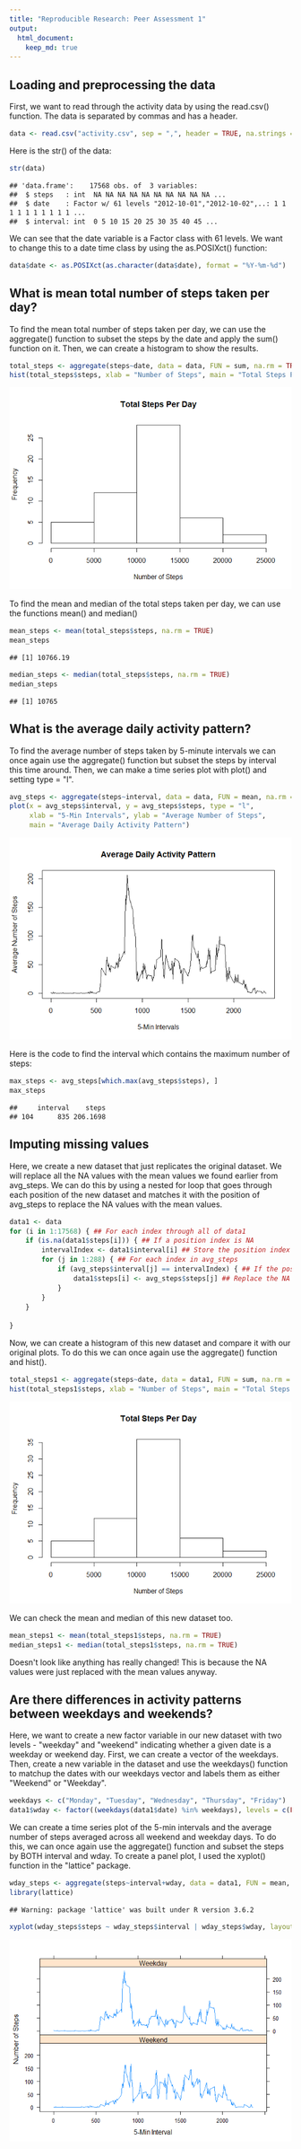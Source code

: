 ```yaml
---
title: "Reproducible Research: Peer Assessment 1"
output: 
  html_document:
    keep_md: true
---
```



## Loading and preprocessing the data
First, we want to read through the activity data by using the read.csv() function. The data is separated by commas and has a header.

```r
data <- read.csv("activity.csv", sep = ",", header = TRUE, na.strings = "NA")
```
Here is the str() of the data:

```r
str(data)
```

```
## 'data.frame':	17568 obs. of  3 variables:
##  $ steps   : int  NA NA NA NA NA NA NA NA NA NA ...
##  $ date    : Factor w/ 61 levels "2012-10-01","2012-10-02",..: 1 1 1 1 1 1 1 1 1 1 ...
##  $ interval: int  0 5 10 15 20 25 30 35 40 45 ...
```
We can see that the date variable is a Factor class with 61 levels. We want to change this to a date time class by using the as.POSIXct() function:

```r
data$date <- as.POSIXct(as.character(data$date), format = "%Y-%m-%d")
```

## What is mean total number of steps taken per day?
To find the mean total number of steps taken per day, we can use the aggregate() function to subset the steps by the date and apply the sum() function on it. Then, we can create a histogram to show the results. 

```r
total_steps <- aggregate(steps~date, data = data, FUN = sum, na.rm = TRUE)
hist(total_steps$steps, xlab = "Number of Steps", main = "Total Steps Per Day")
```

![](PA1_template_files/figure-html/unnamed-chunk-4-1.png)<!-- -->

To find the mean and median of the total steps taken per day, we can use the functions mean() and median()

```r
mean_steps <- mean(total_steps$steps, na.rm = TRUE)
mean_steps
```

```
## [1] 10766.19
```

```r
median_steps <- median(total_steps$steps, na.rm = TRUE)
median_steps
```

```
## [1] 10765
```

## What is the average daily activity pattern?
To find the average number of steps taken by 5-minute intervals we can once again use the aggregate() function but subset the steps by interval this time around. Then, we can make a time series plot with plot() and setting type = "l".

```r
avg_steps <- aggregate(steps~interval, data = data, FUN = mean, na.rm = TRUE)
plot(x = avg_steps$interval, y = avg_steps$steps, type = "l",
     xlab = "5-Min Intervals", ylab = "Average Number of Steps",
     main = "Average Daily Activity Pattern")
```

![](PA1_template_files/figure-html/unnamed-chunk-6-1.png)<!-- -->

Here is the code to find the interval which contains the maximum number of steps:

```r
max_steps <- avg_steps[which.max(avg_steps$steps), ]
max_steps
```

```
##     interval    steps
## 104      835 206.1698
```

## Imputing missing values
Here, we create a new dataset that just replicates the original dataset. We will replace all the NA values with the mean values we found earlier from avg_steps. We can do this by using a nested for loop that goes through each position of the new dataset and matches it with the position of avg_steps to replace the NA values with the mean values. 

```r
data1 <- data
for (i in 1:17568) { ## For each index through all of data1
    if (is.na(data1$steps[i])) { ## If a position index is NA
        intervalIndex <- data1$interval[i] ## Store the position index
        for (j in 1:288) { ## For each index in avg_steps
            if (avg_steps$interval[j] == intervalIndex) { ## If the position in avg_steps matches the NA position index 
                data1$steps[i] <- avg_steps$steps[j] ## Replace the NA with the mean 
            }  
        }
    }  

}
```

Now, we can create a histogram of this new dataset and compare it with our original plots. To do this we can once again use the aggregate() function and hist().

```r
total_steps1 <- aggregate(steps~date, data = data1, FUN = sum, na.rm = TRUE)
hist(total_steps1$steps, xlab = "Number of Steps", main = "Total Steps Per Day")
```

![](PA1_template_files/figure-html/unnamed-chunk-9-1.png)<!-- -->

We can check the mean and median of this new dataset too.

```r
mean_steps1 <- mean(total_steps1$steps, na.rm = TRUE)
median_steps1 <- median(total_steps1$steps, na.rm = TRUE)
```
Doesn't look like anything has really changed! This is because the NA values were just replaced with the mean values anyway. 

## Are there differences in activity patterns between weekdays and weekends?
Here, we want to create a new factor variable in our new dataset with two levels - "weekday" and "weekend" indicating whether a given date is a weekday or weekend day. First, we can create a vector of the weekdays. Then, create a new variable in the dataset and use the weekdays() function to matchup the dates with our weekdays vector and labels them as either "Weekend" or "Weekday".

```r
weekdays <- c("Monday", "Tuesday", "Wednesday", "Thursday", "Friday")
data1$wday <- factor((weekdays(data1$date) %in% weekdays), levels = c(FALSE, TRUE), labels = c("Weekend", "Weekday"))
```

We can create a time series plot of the 5-min intervals and the average number of steps averaged across all weekend and weekday days. To do this, we can once again use the aggregate() function and subset the steps by BOTH interval and wday. To create a panel plot, I used the xyplot() function in the "lattice" package. 

```r
wday_steps <- aggregate(steps~interval+wday, data = data1, FUN = mean, na.rm = TRUE)
library(lattice)
```

```
## Warning: package 'lattice' was built under R version 3.6.2
```

```r
xyplot(wday_steps$steps ~ wday_steps$interval | wday_steps$wday, layout = c(1,2), type = "l", xlab = "5-Min Interval", ylab = "Number of Steps")
```

![](PA1_template_files/figure-html/unnamed-chunk-12-1.png)<!-- -->
